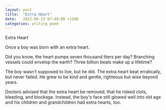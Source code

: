 ```yaml
---
layout: post
title:  "Extra Heart"
date:   2022-06-23 07:40:00 +1200
categories: writing poem
---
```


Extra Heart

Once a boy was born with an extra heart.

Did you know, the heart pumps seven thousand liters per day?
Branching vessels could envelop the earth?
Three billion beats make up a lifetime?

The boy wasn't supposed to live, but he did.
The extra heart beat erratically, but never failed.
He grew to be kind and gentle, righteous but wise beyond years.

Doctors advised that the extra heart be removed, that he risked clots, bleeding, and blockage.
Instead, the boy's face still glowed well into old age and his children and grandchildren had extra hearts, too.
